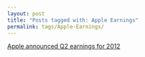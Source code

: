 ```yaml
---
layout: post
title: "Posts tagged with: Apple Earnings"
permalink: tags/Apple-Earnings/
---
```

[Apple announced Q2 earnings for 2012](/2012/05/apple-announced-q2-earnings-for-2012)
